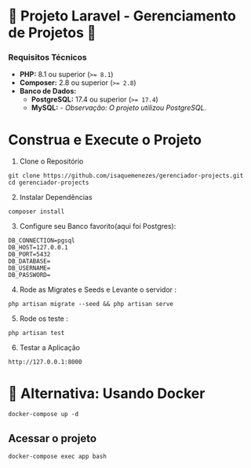 # 🚀 Projeto Laravel - Gerenciamento de Projetos 📝

### Requisitos Técnicos
* **PHP:** 8.1 ou superior (`>= 8.1`)
* **Composer:** 2.8 ou superior (`>= 2.8`)
* **Banco de Dados:**
    * **PostgreSQL:** 17.4 ou superior (`>= 17.4`)
    * **MySQL:**  - _Observação: O projeto utilizou PostgreSQL._

# Construa e Execute o Projeto

1. Clone o Repositório
```
git clone https://github.com/isaquemenezes/gerenciador-projects.git
cd gerenciador-projects
```
2. Instalar Dependências
```
composer install

```

3. Configure seu Banco favorito(aqui foi Postgres):
```
DB_CONNECTION=pgsql
DB_HOST=127.0.0.1
DB_PORT=5432
DB_DATABASE=
DB_USERNAME=
DB_PASSWORD=
``` 
4. Rode as Migrates e Seeds e Levante o servidor :
 ```
 php artisan migrate --seed && php artisan serve
``` 

5. Rode os teste :
 ```
 php artisan test
``` 


6. Testar a Aplicação
```
http://127.0.0.1:8000
```

# 🐳 Alternativa: Usando Docker
```
docker-compose up -d

```

## Acessar o projeto 
```
docker-compose exec app bash
```
